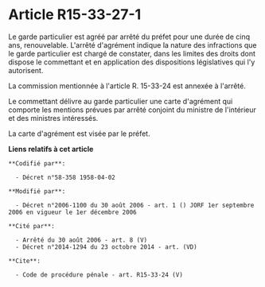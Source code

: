 # Article R15-33-27-1

Le garde particulier est agréé par arrêté du préfet pour une durée de cinq ans, renouvelable. L'arrêté d'agrément indique la
nature des infractions que le garde particulier est chargé de constater, dans les limites des droits dont dispose le
commettant et en application des dispositions législatives qui l'y autorisent. 

La commission mentionnée à l'article R. 15-33-24 est annexée à l'arrêté. 

Le commettant délivre au garde particulier une carte d'agrément qui comporte les mentions prévues par arrêté conjoint du
ministre de l'intérieur et des ministres intéressés. 

La carte d'agrément est visée par le préfet.

**Liens relatifs à cet article**

	**Codifié par**:

	  - Décret n°58-358 1958-04-02

	**Modifié par**:

	  - Décret n°2006-1100 du 30 août 2006 - art. 1 () JORF 1er septembre 2006 en vigueur le 1er décembre 2006

	**Cité par**:

	  - Arrêté du 30 août 2006 - art. 8 (V)
	  - Décret n°2014-1294 du 23 octobre 2014 - art. (VD)

	**Cite**:

	  - Code de procédure pénale - art. R15-33-24 (V)
